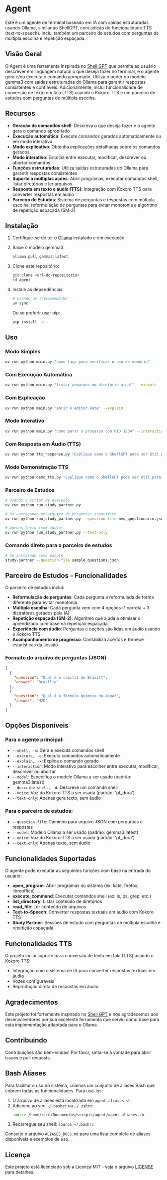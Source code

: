 # Agent

Este é um agente de terminal baseado em IA com saídas estruturadas usando Ollama, similar ao ShellGPT, com adição de funcionalidade TTS (text-to-speech). Inclui também um parceiro de estudos com perguntas de múltipla escolha e repetição espaçada.

## Visão Geral

O Agent é uma ferramenta inspirada no [Shell GPT](https://github.com/TheR1D/shell_gpt) que permite ao usuário descrever em linguagem natural o que deseja fazer no terminal, e o agente gera e/ou executa o comando apropriado. Utiliza o poder do modelo gemma3 com saídas estruturadas do Ollama para garantir respostas consistentes e confiáveis. Adicionalmente, inclui funcionalidade de conversão de texto em fala (TTS) usando o Kokoro TTS e um parceiro de estudos com perguntas de múltipla escolha.

## Recursos

- **Geração de comandos shell**: Descreva o que deseja fazer e o agente gera o comando apropriado
- **Execução automática**: Execute comandos gerados automaticamente ou em modo interativo
- **Modo explicativo**: Obtenha explicações detalhadas sobre os comandos gerados
- **Modo interativo**: Escolha entre executar, modificar, descrever ou abortar comandos
- **Funções estruturadas**: Utiliza saídas estruturadas do Ollama para garantir respostas consistentes
- **Suporte a múltiplas ações**: Abrir programas, executar comandos shell, listar diretórios e ler arquivos
- **Resposta em texto e áudio (TTS)**: Integração com Kokoro TTS para converter respostas em áudio
- **Parceiro de Estudos**: Sistema de perguntas e respostas com múltipla escolha, reformulação de perguntas para evitar monotonia e algoritmo de repetição espaçada (SM-2)

## Instalação

1. Certifique-se de ter o [Ollama](https://ollama.ai/) instalado e em execução
2. Baixe o modelo gemma3:
   ```bash
   ollama pull gemma3:latest
   ```
3. Clone este repositório:
   ```bash
   git clone <url-do-repositorio>
   cd agent
   ```
4. Instale as dependências:
   ```bash
   # usando uv (recomendado)
   uv sync
   ```
   
   Ou se preferir usar pip:
   ```bash
   pip install -e .
   ```

## Uso

### Modo Simples
```bash
uv run python main.py "como faço para verificar o uso de memória"
```

### Com Execução Automática
```bash
uv run python main.py "listar arquivos no diretório atual" --execute
```

### Com Explicação
```bash
uv run python main.py "abrir o editor kate" --explain
```

### Modo Interativo
```bash
uv run python main.py "como parar o processo com PID 1234" --interaction
```

### Com Resposta em Áudio (TTS)
```bash
uv run python tts_response.py "Explique como o ShellGPT pode ser útil para programadores"
```

### Modo Demonstração TTS
```bash
uv run python demo_tts.py "Explique como o ShellGPT pode ser útil para programadores"
```

### Parceiro de Estudos
```bash
# Usando o script de execução
uv run python run_study_partner.py

# Ou carregando um arquivo de perguntas específico
uv run python run_study_partner.py --question-file meu_questionario.json

# Apenas texto (sem áudio)
uv run python run_study_partner.py --text-only
```

### Comando direto para o parceiro de estudos
```bash
# Se instalado como pacote
study-partner --question-file sample_questions.json
```

## Parceiro de Estudos - Funcionalidades

O parceiro de estudos inclui:

- **Reformulação de perguntas**: Cada pergunta é reformulada de forma diferente para evitar monotonia
- **Múltipla escolha**: Cada pergunta vem com 4 opções (1 correta + 3 distratores gerados pela IA)
- **Repetição espaçada (SM-2)**: Algoritmo que ajuda a otimizar o aprendizado com base na repetição espaçada
- **Experiência com áudio**: Perguntas e opções são lidas em áudio usando o Kokoro TTS
- **Acompanhamento de progresso**: Contabiliza acertos e fornece estatísticas da sessão

### Formato do arquivo de perguntas (JSON)
```json
[
  {
    "question": "Qual é a capital do Brasil?",
    "answer": "Brasília"
  },
  {
    "question": "Qual é a fórmula química da água?",
    "answer": "H2O"
  }
]
```

## Opções Disponíveis

### Para o agente principal:
- `--shell, -s`: Gera e executa comandos shell
- `--execute, -e`: Executa comandos automaticamente
- `--explain, -x`: Explica o comando gerado
- `--interaction`: Modo interativo para escolher entre executar, modificar, descrever ou abortar
- `--model`: Especifica o modelo Ollama a ser usado (padrão: gemma3:latest)
- `--describe-shell, -d`: Descreve um comando shell
- `--voice`: Voz do Kokoro TTS a ser usada (padrão: 'pf_dora')
- `--text-only`: Apenas gera texto, sem áudio

### Para o parceiro de estudos:
- `--question-file`: Caminho para arquivo JSON com perguntas e respostas
- `--model`: Modelo Ollama a ser usado (padrão: gemma3:latest)
- `--voice`: Voz do Kokoro TTS a ser usada (padrão: 'pf_dora')
- `--text-only`: Apenas texto, sem áudio

## Funcionalidades Suportadas

O agente pode executar as seguintes funções com base na entrada do usuário:

- **open_program**: Abrir programas no sistema (ex: kate, firefox, libreoffice)
- **execute_command**: Executar comandos shell (ex: ls, ps, grep, etc.)
- **list_directory**: Listar conteúdo de diretórios
- **read_file**: Ler conteúdo de arquivos
- **Text-to-Speech**: Converter respostas textuais em áudio com Kokoro TTS
- **Study Partner**: Sessões de estudo com perguntas de múltipla escolha e repetição espaçada

## Funcionalidades TTS

O projeto inclui suporte para conversão de texto em fala (TTS) usando o Kokoro TTS:

- Integração com o sistema de IA para converter respostas textuais em áudio
- Vozes configuráveis
- Reprodução direta de respostas em áudio

## Agradecimentos

Este projeto foi fortemente inspirado no [Shell GPT](https://github.com/TheR1D/shell_gpt) e nos agradecemos aos desenvolvedores por sua excelente ferramenta que serviu como base para esta implementação adaptada para o Ollama.

## Contribuindo

Contribuições são bem-vindas! Por favor, sinta-se à vontade para abrir issues e pull requests.

## Bash Aliases

Para facilitar o uso do sistema, criamos um conjunto de aliases Bash que cobrem todas as funcionalidades. Para usá-los:

1. O arquivo de aliases está localizado em `agent_aliases.sh`
2. Adicione ao seu `~/.bashrc` ou `~/.zshrc`:
   ```bash
   source /home/ciro/Documentos/scripts/agent/agent_aliases.sh
   ```
3. Recarregue seu shell: `source ~/.bashrc`

Consulte o arquivo `ALIASES_DOCS.md` para uma lista completa de aliases disponíveis e exemplos de uso.

## Licença

Este projeto está licenciado sob a Licença MIT - veja o arquivo [LICENSE](LICENSE) para detalhes.